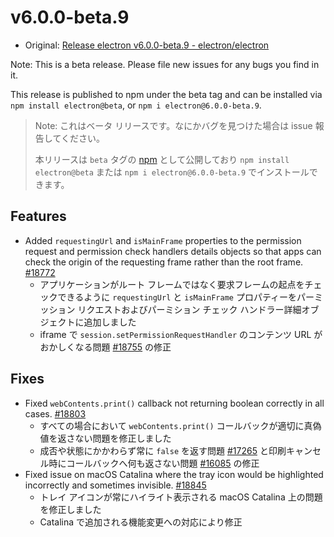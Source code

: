 # v6.0.0-beta.9

- Original: [Release electron v6.0.0-beta.9 - electron/electron](https://github.com/electron/electron/releases/tag/v6.0.0-beta.9)

Note: This is a beta release. Please file new issues for any bugs you find in it.

This release is published to npm under the beta tag and can be installed via `npm install electron@beta`, or `npm i electron@6.0.0-beta.9`.

> Note: これはベータ リリースです。なにかバグを見つけた場合は issue 報告してください。
>
> 本リリースは `beta` タグの [npm](https://www.npmjs.com/package/electron) として公開しており `npm install electron@beta` または `npm i electron@6.0.0-beta.9` でインストールできます。

## Features

- Added `requestingUrl` and `isMainFrame` properties to the permission request and permission check handlers details objects so that apps can check the origin of the requesting frame rather than the root frame. [#18772](https://github.com/electron/electron/pull/18772)
  - アプリケーションがルート フレームではなく要求フレームの起点をチェックできるように `requestingUrl` と `isMainFrame` プロパティーをパーミッション リクエストおよびパーミション チェック ハンドラー詳細オブジェクトに追加しました
  - iframe で `session.setPermissionRequestHandler` のコンテンツ URL がおかしくなる問題 [#18755](https://github.com/electron/electron/issues/18755) の修正

## Fixes

- Fixed `webContents.print()` callback not returning boolean correctly in all cases. [#18803](https://github.com/electron/electron/pull/18803)
  - すべての場合において `webContents.print()` コールバックが適切に真偽値を返さない問題を修正しました
  - 成否や状態にかかわらず常に `false` を返す問題 [#17265](https://github.com/electron/electron/issues/17265) と印刷キャンセル時にコールバックへ何も返さない問題 [#16085](https://github.com/electron/electron/issues/16085) の修正
- Fixed issue on macOS Catalina where the tray icon would be highlighted incorrectly and sometimes invisible. [#18845](https://github.com/electron/electron/pull/18845)
  - トレイ アイコンが常にハイライト表示される macOS Catalina 上の問題を修正しました
  - Catalina で追加される機能変更への対応により修正
